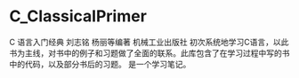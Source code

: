 # C_ClassicalPrimer
C 语言入门经典 刘志铭 杨丽等编著 机械工业出版社
初次系统地学习C语言，以此书为主线，对书中的例子和习题做了全面的联系。此库包含了在学习过程中写的书中的代码，以及部分书后的习题。
是一个学习笔记。
